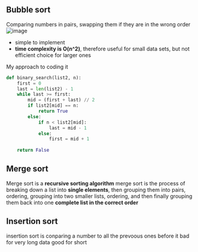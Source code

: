 ## Bubble sort
Comparing numbers in pairs, swapping them if they are in the wrong order
![image](https://github.com/Swiftal13/The-Self-taught-Computer-Scientist/assets/76588047/0177c791-af05-45d6-989e-738c8249dd48)
- simple to implement
- **time complexity is O(n^2)**, therefore useful for small data sets, but not efficient choice for larger ones

My approach to coding it
```py
def binary_search(list2, n):
    first = 0
    last = len(list2) - 1
    while last >= first:
        mid = (first + last) // 2
        if list2[mid] == n:
            return True
        else:
            if n < list2[mid]:
                last = mid - 1
            else:
                first = mid + 1
                
    return False
```



## Merge sort
Merge sort is a **recursive sorting algorithm**
merge sort is the process of breaking down a list into **single elements**, then grouping them into pairs, ordering, grouping into two smaller lists, ordering, and then finally grouping them back into one **complete list in the correct order**
## Insertion sort
insertion sort is conparing a number to all the prevoous ones before it 
bad for very long data good for short
